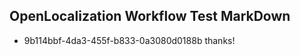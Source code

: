 ## OpenLocalization Workflow Test MarkDown
* 9b114bbf-4da3-455f-b833-0a3080d0188b thanks!

<!--HONumber=Aug16_HO3-->


